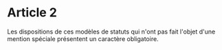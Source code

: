 # Article 2

Les dispositions de ces modèles de statuts qui n'ont pas fait l'objet d'une mention spéciale présentent un caractère obligatoire.
